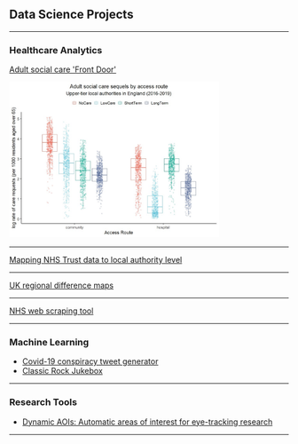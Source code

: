 ## Data Science Projects

---

### Healthcare Analytics

[Adult social care 'Front Door']()

<img src="/images/FDdata_ByGroup.jpg?raw=true" width="75%" height="75%"/>

---
[Mapping NHS Trust data to local authority level]()

---
[UK regional difference maps]()

---
[NHS web scraping tool]()

---

### Machine Learning

- [Covid-19 conspiracy tweet generator]()
- [Classic Rock Jukebox]()

---
### Research Tools

- [Dynamic AOIs: Automatic areas of interest for eye-tracking research]()

---
<p style="font-size:11px">
